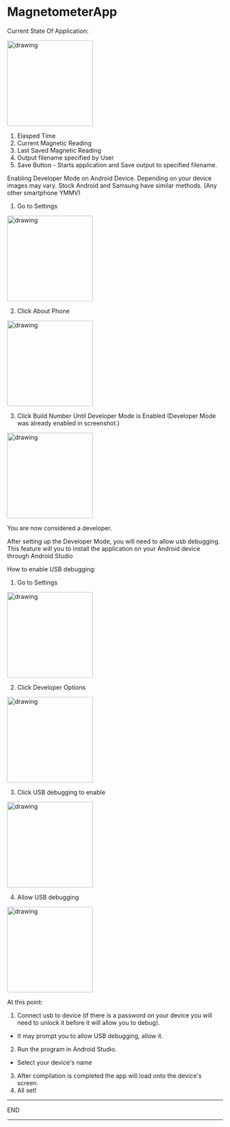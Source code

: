 # MagnetometerApp

Current State Of Application:

<img src="https://user-images.githubusercontent.com/30065731/49677106-86229900-fa42-11e8-8cb5-26cc3f676f6e.jpg" alt="drawing" width="200"/>

<ol>
  <li>Elasped Time</li>
  <li>Current Magnetic Reading</li>
  <li>Last Saved Magnetic Reading</li>
  <li>Output filename specified by User</li>
  <li>Save Button - Starts application and Save output to specified filename.</li>
</ol>

Enabling Developer Mode on Android Device. Depending on your device images may vary. Stock Android and Samsung have similar methods. (Any other smartphone YMMV)

1. Go to Settings

<img src="https://user-images.githubusercontent.com/30065731/49670496-8747cc00-fa2a-11e8-8a28-c713db03e616.jpg" alt="drawing" width="200"/>


2. Click About Phone

<img src="https://user-images.githubusercontent.com/30065731/49670497-8747cc00-fa2a-11e8-8799-616a2cdbb40f.jpg" alt="drawing" width="200"/>

3. Click Build Number Until Developer Mode is Enabled (Developer Mode was already enabled in screenshot.)

<img src="https://user-images.githubusercontent.com/30065731/49671591-0ab6ec80-fa2e-11e8-8c21-5021fdf71fd6.jpg" alt="drawing" width="200"/>

You are now considered a developer.

After setting up the Developer Mode, you will need to allow usb debugging. This feature will you to install the application on your Android device through Android Studio

How to enable USB debugging:

1. Go to Settings

<img src="https://user-images.githubusercontent.com/30065731/49670496-8747cc00-fa2a-11e8-8a28-c713db03e616.jpg" alt="drawing" width="200"/>


2. Click Developer Options

<img src="https://user-images.githubusercontent.com/30065731/49672328-55396880-fa30-11e8-94de-f0700c78a0d7.jpg" alt="drawing" width="200"/>


3. Click USB debugging to enable
<img src="https://user-images.githubusercontent.com/30065731/49672329-55396880-fa30-11e8-8acb-c538149dd494.jpg" alt="drawing" width="200"/>

4. Allow USB debugging
<img src="https://user-images.githubusercontent.com/30065731/49672500-ee687f00-fa30-11e8-81b2-808a856ede34.jpg" alt="drawing" width="200"/>

At this point:
1. Connect usb to device (if there is a password on your device you will need to unlock it before it will allow you to debug).
<ul>
  <li>It may prompt you to allow USB debugging, allow it.</li>
</ul>

2. Run the program in Android Studio. 
<ul>
  <li> Select your device's name </li>
</ul>
  
3. After compilation is completed the app will load onto the device's screen.
4. All set!


  **********************************
  END
  **********************************
  
  

